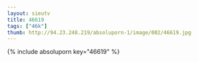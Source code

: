 ```yaml
--- 
layout: sieutv
title: 46619
tags: ["46k"]
thumb: http://94.23.248.219/absoluporn-1/image/002/46619.jpg
---
```

{% include absoluporn key="46619" %} 
